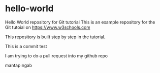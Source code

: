 # hello-world
Hello World repository for Git tutorial
This is an example repository for the Git tutoial on https://www.w3schools.com

This repository is built step by step in the tutorial.

This is a commit test

I am trying to do a pull request into my github repo

mantap ngab